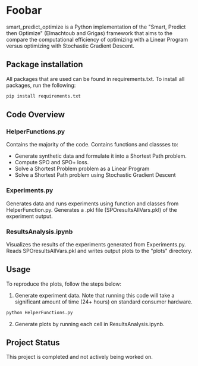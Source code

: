 # Foobar

smart_predict_optimize is a Python implementation of the "Smart, Predict then Optimize" (Elmachtoub and Grigas) framework that aims to the compare the computational efficiency of optimizing with a Linear Program versus optimizing with Stochastic Gradient Descent.

## Package installation

All packages that are used can be found in requirements.txt. To install all packages, run the following:
```bash
pip install requirements.txt
```

## Code Overview

### HelperFunctions.py
Contains the majority of the code. Contains functions and classses to:
- Generate synthetic data and formulate it into a Shortest Path problem.
- Compute SPO and SPO+ loss.
- Solve a Shortest Problem problem as a Linear Program
- Solve a Shortest Path problem using Stochastic Gradient Descent

### Experiments.py
Generates data and runs experiments using function and classes from HelperFunction.py. Generates a .pkl file (SPOresultsAllVars.pkl) of the experiment output. 

### ResultsAnalysis.ipynb 
Visualizes the results of the experiments generated from Experiments.py. Reads SPOresultsAllVars.pkl and writes output plots to the "plots" directory. 

## Usage

To reproduce the plots, follow the steps below: 
1. Generate experiment data. Note that running this code will take a significant amount of time (24+ hours) on standard consumer hardware. 

```bash
python HelperFunctions.py 
```
2. Generate plots by running each cell in ResultsAnalysis.ipynb. 

## Project Status 

This project is completed and not actively being worked on. 
